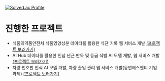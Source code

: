[![Solved.ac Profile](http://mazassumnida.wtf/api/generate_badge?boj=ija06598)](https://solved.ac/ija06598)


# 진행한 프로젝트
- 식품의약품안전처 식품영양성분 데이터를 활용한 식단 기록 웹 서비스 개발 [(프로젝트 보러가기)](https://github.com/JaeMin1130/MiniProject_MealNote)
- AI Hub 데이터를 활용한 인삼 년근 판독 및 등급 식별 AI 모델 개발, 웹 서비스 개발 [(프로젝트 보러가기)](https://github.com/JaeMin1130/MiniProject_Ginseng)
- 차량 번호판 인식 AI 모델 개발, 차량 출입 관리 웹 서비스 개발(동연에스엔티 기업 과제) [(프로젝트 보러가기)](https://github.com/EUNJIN6131/MiniProject_LicensePlate)


